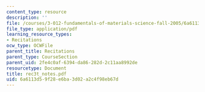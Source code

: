 ```yaml
---
content_type: resource
description: ''
file: /courses/3-012-fundamentals-of-materials-science-fall-2005/6a6113d59f28e6ba3d02a2c4f98eb67d_rec3t_notes.pdf
file_type: application/pdf
learning_resource_types:
- Recitations
ocw_type: OCWFile
parent_title: Recitations
parent_type: CourseSection
parent_uid: 2fe4c0af-6394-da86-282d-2c11aa8992de
resourcetype: Document
title: rec3t_notes.pdf
uid: 6a6113d5-9f28-e6ba-3d02-a2c4f98eb67d
---
```

